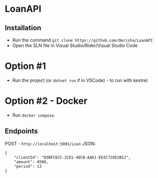 # LoanAPI

## Installation

- Run the command `git clone https://github.com/Omrisha/LoanAPI`
- Open the SLN file in Visual Studio/Rider/Visual Studio Code

# Option #1
- Run the project (or  `dotnet run` if in VSCode) - to run with kestrel.

# Option #2 - Docker
- Run `docker compose`.


## Endpoints
POST - `http://localhost:5001/Loan`
JSON:
```
{
    "clientId": "03BFC6CC-2CD1-40CB-AA61-E63C728E2B12",
    "amount": 4500,
    "period": 13
}
```